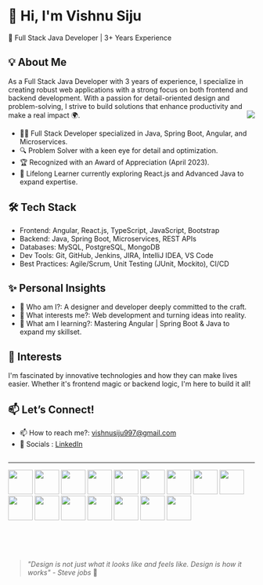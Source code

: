 
# 👋 Hi, I'm Vishnu Siju  
🚀 Full Stack Java Developer | 3+ Years Experience <br>  



## 💡 About Me
As a Full Stack Java Developer with 3 years of experience, I specialize in creating robust web applications with a strong focus on both frontend and backend development. With a passion for detail-oriented design and problem-solving, I strive to build solutions that enhance productivity and make a real impact 🌍.
<img align="right"  src="https://github.com/rajput2107/rajput2107/blob/master/Assets/Developer.gif"/>
- 👨‍💻 Full Stack Developer specialized in Java, Spring Boot, Angular, and Microservices.
- 🔍 Problem Solver with a keen eye for detail and optimization.
- 🏆 Recognized with an Award of Appreciation (April 2023).
- 📖 Lifelong Learner currently exploring React.js and Advanced Java to expand expertise.
  

## 🛠 Tech Stack
- Frontend: Angular, React.js, TypeScript, JavaScript, Bootstrap
- Backend: Java, Spring Boot, Microservices, REST APIs
- Databases: MySQL, PostgreSQL, MongoDB
- Dev Tools: Git, GitHub, Jenkins, JIRA, IntelliJ IDEA, VS Code
- Best Practices: Agile/Scrum, Unit Testing (JUnit, Mockito), CI/CD

## ✨ Personal Insights

- 👋 Who am I?: A designer and developer deeply committed to the craft.
- 👀 What interests me?: Web development and turning ideas into reality.
- 🌱 What am I learning?: Mastering Angular | Spring Boot & Java to expand my skillset.


## 🌱 Interests

I'm fascinated by innovative technologies and how they can make lives easier. Whether it's frontend magic or backend logic, I'm here to build it all!

## 📫 Let’s Connect!
- 📫 How to reach me?: vishnusiju997@gmail.com
- 🔗 Socials : <a href = "https://www.linkedin.com/in/vishnu-siju/"> LinkedIn </a>
##






<hr>

<code><a href="#" target="_blank"><img height="50" src="https://www.vectorlogo.zone/logos/java/java-ar21.svg"></a></code>
<code><a href="#" target="_blank"><img height="50" src="https://www.vectorlogo.zone/logos/springio/springio-ar21.svg"></a></code>
<code><a href="#" target="_blank"><img height="50" src="https://www.vectorlogo.zone/logos/angular/angular-ar21.svg"></a></code>
<code><a href="#" target="_blank"><img height="50" src="https://www.vectorlogo.zone/logos/reactjs/reactjs-ar21.svg"></a></code>
<code><a href="#" target="_blank"><img height="50" src="https://www.vectorlogo.zone/logos/mysql/mysql-ar21.svg"></a></code>
<code><a href="#" target="_blank"><img height="50" src="https://www.vectorlogo.zone/logos/postgresql/postgresql-ar21.svg"></a></code>
<code><a href="#" target="_blank"><img height="50" src="https://www.vectorlogo.zone/logos/mongodb/mongodb-ar21.svg"></a></code>
<code><a href="#" target="_blank"><img height="50" src="https://www.vectorlogo.zone/logos/git-scm/git-scm-ar21.svg"></a></code>
<code><a href="#" target="_blank"><img height="50" src="https://www.vectorlogo.zone/logos/github/github-ar21.svg"></a></code>
<code><a href="#" target="_blank"><img height="50" src="https://www.vectorlogo.zone/logos/jenkins/jenkins-ar21.svg"></a></code>
<code><a href="#" target="_blank"><img height="50" src="https://www.vectorlogo.zone/logos/atlassian_jira/atlassian_jira-ar21.svg"></a></code>
<code><a href="#" target="_blank"><img height="50" src="https://www.vectorlogo.zone/logos/jetbrains/jetbrains-ar21.svg"></a></code>
<code><a href="#" target="_blank"><img height="50" src="https://www.vectorlogo.zone/logos/visualstudio_code/visualstudio_code-ar21.svg"></a></code>
<code><a href="#" target="_blank"><img height="50" src="https://www.vectorlogo.zone/logos/w3_html5/w3_html5-ar21.svg"></a></code>
<code><a href="#" target="_blank"><img height="50" src="https://www.vectorlogo.zone/logos/netlifyapp_watercss/netlifyapp_watercss-ar21.svg"></a></code>
<code><a href="#" target="_blank"><img height="50" src="https://www.vectorlogo.zone/logos/getbootstrap/getbootstrap-ar21.svg"></a></code>

<br/><br/>


##

>  *"Design is not just what it looks like and feels like. Design is how it works" - Steve jobs* 🚀

#








<!---
vishnusiju/vishnusiju is a ✨ special ✨ repository because its `README.md` (this file) appears on your GitHub profile.
You can click the Preview link to take a look at your changes.
--->
